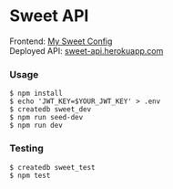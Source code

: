 # Sweet API

Frontend: [My Sweet Config](https://github.com/JBallin/sweet-config)
<br>
Deployed API: [sweet-api.herokuapp.com][1]

### Usage

```shell
$ npm install
$ echo 'JWT_KEY=$YOUR_JWT_KEY' > .env
$ createdb sweet_dev
$ npm run seed-dev
$ npm run dev
```

### Testing

```shell
$ createdb sweet_test
$ npm test
```

[1]: https://sweet-api.herokuapp.com
